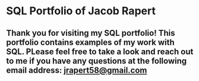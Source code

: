# SQL Portfolio of Jacob Rapert

## Thank you for visiting my SQL portfolio! This portfolio contains examples of my work with SQL. PLease feel free to take a look and reach out to me if you have any questions at the following email address: jrapert58@gmail.com
